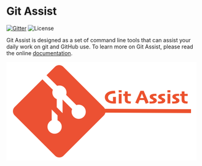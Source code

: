 # Git Assist

[![Gitter](https://badges.gitter.im/morningspace/community.svg)](https://gitter.im/morningspace/community?utm_source=badge&utm_medium=badge&utm_campaign=pr-badge)
![License](https://img.shields.io/badge/license-MIT-000000.svg)

Git Assist is designed as a set of command line tools that can assist your daily work on git and GitHub use. To learn more on Git Assist, please read the online [documentation](https://morningspace.github.io/git-assist/docs/#/).

![](docs/assets/git-assist.png)
